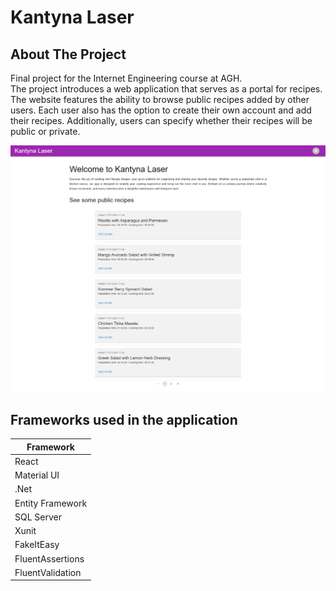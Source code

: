 # Kantyna Laser


## About The Project

Final project for the Internet Engineering course at AGH. </br>
The project introduces a web application that serves as a portal for recipes.
The website features the ability to browse public recipes added by other users. Each user also has the option to create their own account and add their recipes. Additionally, users can specify whether their recipes will be public or private.

[![Product Name Screen Shot][product-screenshot]](https://example.com)

## Frameworks used in the application

| Framework         |
| -------------     |
| React             | 
| Material UI       |   
| .Net              |
| Entity Framework  | 
| SQL Server        |
| Xunit             |
| FakeItEasy        |
| FluentAssertions  |
| FluentValidation  |


[product-screenshot]: KantynaLaser/images/KantynaLaser.png
[React.js]: https://img.shields.io/badge/React-20232A?style=for-the-badge&logo=react&logoColor=61DAFB
[DotNet]: https://img.shields.io/badge/.Net-gray?logo=dotnet
